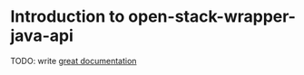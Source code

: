 # Introduction to open-stack-wrapper-java-api

TODO: write [great documentation](http://jacobian.org/writing/great-documentation/what-to-write/)
